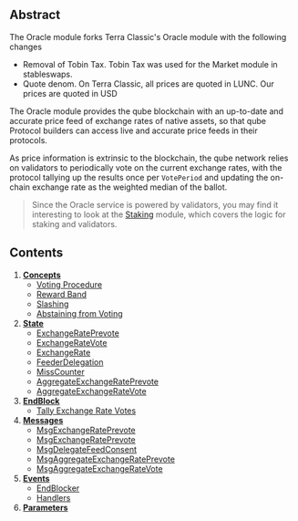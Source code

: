 ## Abstract

The Oracle module forks Terra Classic's Oracle module with the following changes

- Removal of Tobin Tax. Tobin Tax was used for the Market module in stableswaps.
- Quote denom. On Terra Classic, all prices are quoted in LUNC. Our prices are quoted in USD

The Oracle module provides the qube blockchain with an up-to-date and accurate price feed of exchange rates of native assets, so that qube Protocol builders can access live and accurate price feeds in their protocols.

As price information is extrinsic to the blockchain, the qube network relies on validators to periodically vote on the current exchange rates, with the protocol tallying up the results once per `VotePeriod` and updating the on-chain exchange rate as the weighted median of the ballot.

> Since the Oracle service is powered by validators, you may find it interesting to look at the [Staking](https://github.com/cosmos/cosmos-sdk/tree/master/x/staking/spec/README.md) module, which covers the logic for staking and validators.

## Contents

1. **[Concepts](01_concepts.md)**
   - [Voting Procedure](01_concepts.md#Voting-Procedure)
   - [Reward Band](01_concepts.md#Reward-Band)
   - [Slashing](01_concepts.md#Slashing)
   - [Abstaining from Voting](01_concepts.md#Abstaining-from-Voting)
2. **[State](02_state.md)**
   - [ExchangeRatePrevote](02_state.md#ExchangeRatePrevote)
   - [ExchangeRateVote](02_state.md#ExchangeRateVote)
   - [ExchangeRate](02_state.md#ExchangeRate)
   - [FeederDelegation](02_state.md#FeederDelegation)
   - [MissCounter](02_state.md#MissCounter)
   - [AggregateExchangeRatePrevote](02_state.md#AggregateExchangeRatePrevote)
   - [AggregateExchangeRateVote](02_state.md#AggregateExchangeRateVote)
3. **[EndBlock](03_end_block.md)**
   - [Tally Exchange Rate Votes](03_end_block.md#Tally-Exchange-Rate-Votes)
4. **[Messages](04_messages.md)**
   - [MsgExchangeRatePrevote](04_messages.md#MsgExchangeRatePrevote)
   - [MsgExchangeRatePrevote](04_messages.md#MsgExchangeRatePrevote)
   - [MsgDelegateFeedConsent](04_messages.md#MsgDelegateFeedConsent)
   - [MsgAggregateExchangeRatePrevote](04_messages.md#MsgAggregateExchangeRatePrevote)
   - [MsgAggregateExchangeRateVote](04_messages.md#MsgAggregateExchangeRateVote)
5. **[Events](05_events.md)**
   - [EndBlocker](05_events.md#EndBlocker)
   - [Handlers](05_events.md#Handlers)
6. **[Parameters](06_params.md)**
